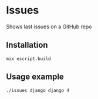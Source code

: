# Issues

Shows last issues on a GitHub repo

## Installation

```command-line
mix escript.build
```

## Usage example

```command-line
./issues django django 4
```
